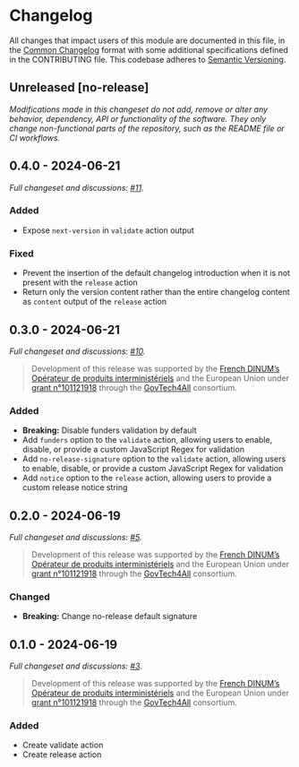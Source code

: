 # Changelog

All changes that impact users of this module are documented in this file, in the [Common Changelog](https://common-changelog.org) format with some additional specifications defined in the CONTRIBUTING file. This codebase adheres to [Semantic Versioning](https://semver.org/spec/v2.0.0.html).

## Unreleased [no-release]

_Modifications made in this changeset do not add, remove or alter any behavior, dependency, API or functionality of the software. They only change non-functional parts of the repository, such as the README file or CI workflows._

## 0.4.0 - 2024-06-21

_Full changeset and discussions: [#11](https://github.com/OpenTermsArchive/changelog-action/pull/11)._

### Added

- Expose `next-version` in `validate` action output

### Fixed

- Prevent the insertion of the default changelog introduction when it is not present with the `release` action
- Return only the version content rather than the entire changelog content as `content` output of the `release` action

## 0.3.0 - 2024-06-21

_Full changeset and discussions: [#10](https://github.com/OpenTermsArchive/changelog-action/pull/10)._

> Development of this release was supported by the [French DINUM’s Opérateur de produits interministériels](https://numerique.gouv.fr) and the European Union under [grant n°101121918](https://ec.europa.eu/info/funding-tenders/opportunities/portal/screen/opportunities/projects-details/43152860/101121918/DIGITAL) through the [GovTech4All](https://joinup.ec.europa.eu/collection/govtechconnect/govtech4all) consortium.

### Added

- **Breaking:** Disable funders validation by default
- Add `funders` option to the `validate` action, allowing users to enable, disable, or provide a custom JavaScript Regex for validation
- Add `no-release-signature` option to the `validate` action, allowing users to enable, disable, or provide a custom JavaScript Regex for validation
- Add `notice` option to the `release` action, allowing users to provide a custom release notice string

## 0.2.0 - 2024-06-19

_Full changeset and discussions: [#5](https://github.com/OpenTermsArchive/changelog-action/pull/5)._

> Development of this release was supported by the [French DINUM’s Opérateur de produits interministériels](https://numerique.gouv.fr) and the European Union under [grant n°101121918](https://ec.europa.eu/info/funding-tenders/opportunities/portal/screen/opportunities/projects-details/43152860/101121918/DIGITAL) through the [GovTech4All](https://joinup.ec.europa.eu/collection/govtechconnect/govtech4all) consortium.

### Changed

- **Breaking:** Change no-release default signature

## 0.1.0 - 2024-06-19

_Full changeset and discussions: [#3](https://github.com/OpenTermsArchive/changelog-action/pull/3)._

> Development of this release was supported by the [French DINUM’s Opérateur de produits interministériels](https://numerique.gouv.fr) and the European Union under [grant n°101121918](https://ec.europa.eu/info/funding-tenders/opportunities/portal/screen/opportunities/projects-details/43152860/101121918/DIGITAL) through the [GovTech4All](https://joinup.ec.europa.eu/collection/govtechconnect/govtech4all) consortium.

### Added

- Create validate action
- Create release action
